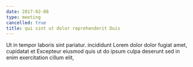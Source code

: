 ```yaml
---
date: 2017-02-08
type: meeting
cancelled: true
title: qui sint ut dolor reprehenderit Duis
---
```

Ut in tempor laboris sint pariatur. incididunt Lorem dolor dolor fugiat amet, cupidatat et Excepteur eiusmod quis ut do ipsum culpa deserunt sed in enim exercitation cillum elit,